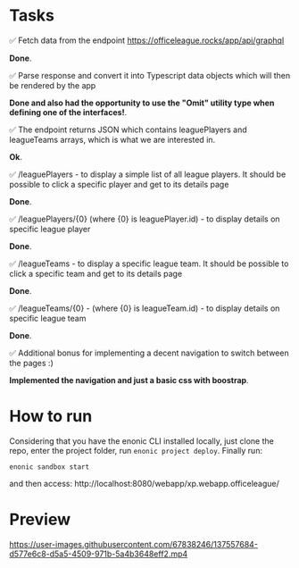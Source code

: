 # Tasks

:white_check_mark: Fetch data from the endpoint https://officeleague.rocks/app/api/graphql 

**Done**.

:white_check_mark: Parse response and convert it into Typescript data objects which will then be rendered by the app 

**Done and also had the opportunity to use the "Omit" utility type when defining one of the interfaces!**.

:white_check_mark: The endpoint returns JSON which contains leaguePlayers and leagueTeams arrays, which is what we are interested in. 

**Ok**.

:white_check_mark: /leaguePlayers - to display a simple list of all league players. It should be possible to click a specific player and get to its details page 

**Done**.

:white_check_mark: /leaguePlayers/{0} (where {0} is leaguePlayer.id) - to display details on specific league player 

**Done**.

:white_check_mark: /leagueTeams - to display a specific league team. It should be possible to click a specific team and get to its details page 

**Done**.

:white_check_mark: /leagueTeams/{0} - (where {0} is leagueTeam.id) - to display details on specific league team 

**Done**.

:white_check_mark: Additional bonus for implementing a decent navigation to switch between the pages :) 

**Implemented the navigation and just a basic css with boostrap**.

# How to run

Considering that you have the enonic CLI installed locally, just clone the repo, enter the project folder, run ``enonic project deploy``. Finally run:

```
enonic sandbox start
```

and then access: http://localhost:8080/webapp/xp.webapp.officeleague/

# Preview

https://user-images.githubusercontent.com/67838246/137557684-d577e6c8-d5a5-4509-971b-5a4b3648eff2.mp4
